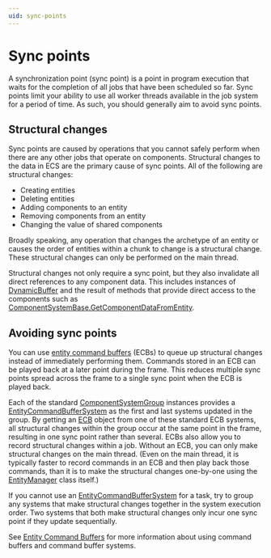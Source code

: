 ```yaml
---
uid: sync-points
---
```


# Sync points

A synchronization point (sync point) is a point in program execution that waits for the completion of all jobs that have been scheduled so far. Sync points limit your ability to use all worker threads available in the job system for a period of time. As such, you should generally aim to avoid sync points.

## Structural changes

Sync points are caused by operations that you cannot safely perform when there are any other jobs that operate on components. Structural changes to the data in ECS are the primary cause of sync points. All of the following are structural changes:
 
 * Creating entities
 * Deleting entities
 * Adding components to an entity
 * Removing components from an entity
 * Changing the value of shared components

Broadly speaking, any operation that changes the archetype of an entity or causes the order of entities within a chunk to change is a structural change. These structural changes can only be performed on the main thread.

Structural changes not only require a sync point, but they also invalidate all direct references to any component data. This includes instances of [DynamicBuffer] and the result of methods that provide direct access to the components such as [ComponentSystemBase.GetComponentDataFromEntity].

## Avoiding sync points

You can use [entity command buffers](xref:ecs-entity-command-buffer) (ECBs) to queue up structural changes instead of immediately performing them. Commands stored in an ECB can be played back at a later point during the frame. This reduces multiple sync points spread across the frame to a single sync point when the ECB is played back.

 Each of the standard [ComponentSystemGroup] instances provides a [EntityCommandBufferSystem] as the first and last systems
 updated in the group. By getting an [ECB] object from one of these standard ECB systems, all structural changes within the group occur at the
 same point in the frame, resulting in one sync point rather than several. ECBs also allow you to record structural changes within a job.
 Without an ECB, you can only make structural changes on the main thread. (Even on the main thread, it is typically faster to record
 commands in an ECB and then play back those commands, than it is to make the structural changes one-by-one using the [EntityManager] class itself.)

 If you cannot use an [EntityCommandBufferSystem] for a task, try to group any systems that make structural changes together in the
 system execution order. Two systems that both make structural changes only incur one sync point if they update sequentially.
 
 See [Entity Command Buffers] for more information about using command buffers and command buffer systems.

[EntityManager]: xref:Unity.Entites.EntityManager
[ECB]: xref:Unity.Entities.EntityCommandBuffer
[EntityCommandBufferSystem]: xref:Unity.Entities.EntityCommandBuffer
[ComponentSystemGroup]: xref:Unity.Entities.ComponentSystemGroup
[entity command buffers]: entity_command_buffer.md
[DynamicBuffer]: xref:Unity.Entities.DynamicBuffer``1
[ComponentSystemBase.GetComponentDataFromEntity]: xref:Unity.Entities.ComponentSystemBase.GetComponentDataFromEntity*
